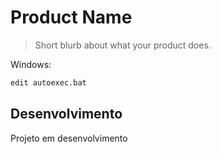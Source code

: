# Product Name
> Short blurb about what your product does.

Windows:

```sh
edit autoexec.bat
```

## Desenvolvimento

Projeto em desenvolvimento